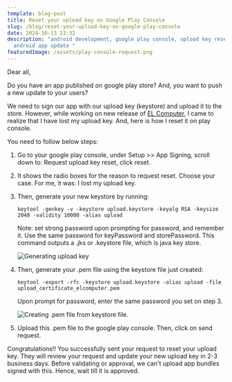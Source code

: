 ```yaml
---
template: blog-post
title: Reset your upload key on Google Play Console
slug: /blog/reset-your-upload-key-on-google-play-console
date: 2024-10-13 23:32
description: "android development, google play console, upload key reset,
  android app update "
featuredImage: /assets/play-console-request.png
---
```

Dear all, 

Do you have an app published on google play store? And, you want to push a new update to your users?

We need to sign our app with our upload key (keystore) and upload it to the store. However, while working on new release of [EL Computer](https://play.google.com/store/apps/details?id=com.kailaba.computer), I came to realize that I have lost my upload key. And, here is how I reset it on play console.

You need to follow below steps:

1. Go to your google play console, under Setup >> App Signing, scroll down to: Request upload key reset, click reset.
2. It shows the radio boxes for the reason to request reset. Choose your case. For me, it was: I lost my upload key.
3. Then, generate your new keystore by running:

   `keytool -genkey -v -keystore upload.keystore -keyalg RSA -keysize 2048 -validity 10000 -alias upload`

   Note: set strong password upon prompting for password, and remember it. Use the same password for keyPassword and storePassword. This command outputs a .jks or .keystore file, which is java key store.

   ![Generating upload key](/assets/generating-upload-jks.png "Generating keystore file for android app signing.")
4. Then, generate your .pem file using the keystore file just created:

   `keytool -export -rfc -keystore upload.keystore -alias upload -file upload_certificate_elcomputer.pem`

   Upon prompt for password, enter the same password you set on step 3.

   ![Creating .pem file from keystore file.](/assets/make-pem-file.png "Generating .pem file from .keystore file.")
5. Upload this .pem file to the google play console. Then, click on send request. 



Congratulations!! You successfully sent your request to reset your upload key. They will review your request and update your new upload key in 2-3 business days. Before validating or approval, we can't upload app bundles signed with this. Hence, wait till it is approved.